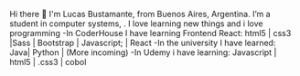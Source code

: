 Hi there 👋
I'm Lucas Bustamante, from Buenos Aires, Argentina. I’m a student in computer systems, . I love learning new things and i love programming
-In CoderHouse I have learning Frontend React:
  html5 | css3 |Sass | Bootstrap | Javascript; | React 
-In the university I have learned:
  Java| Python | (More incoming)
-In Udemy i have learning:
  Javascript | html5 | .css3 | cobol
